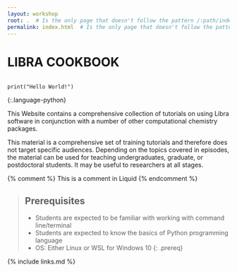 ```yaml
---
layout: workshop
root: .  # Is the only page that doesn't follow the pattern /:path/index.html
permalink: index.html  # Is the only page that doesn't follow the pattern /:path/index.html
---
```


# LIBRA COOKBOOK 

~~~

print("Hello World!")

~~~
{:.language-python}


This Website contains a comprehensive collection of tutorials on using Libra software in conjunction 
with a number of other computational chemistry packages.

This material is a comprehensive set of training tutorials and therefore does not target
specific audiences. Depending on the topics covered in episodes, the material can be used for
teaching undergraduates, graduate, or postdoctoral students. It may be useful to researchers at all stages.

<!-- this is an html comment -->

{% comment %} This is a comment in Liquid {% endcomment %}

> ## Prerequisites
>
> * Students are expected to be familiar with working with command line/terminal 
> * Students are expected to know the basics of Python programming language
> * OS: Either Linux or WSL for Windows 10
{: .prereq}

{% include links.md %}
